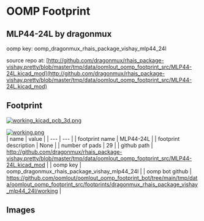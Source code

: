 # OOMP Footprint  
## MLP44-24L  by dragonmux  
  
oomp key: oomp_dragonmux_rhais_package_vishay_mlp44_24l  
  
source repo at: [http://github.com/dragonmux/rhais_package-vishay.pretty/blob/master/tmp/data/oomlout_oomp_footprint_src/MLP44-24L.kicad_mod](http://github.com/dragonmux/rhais_package-vishay.pretty/blob/master/tmp/data/oomlout_oomp_footprint_src/MLP44-24L.kicad_mod)  
## Footprint  
  
[![working_kicad_pcb_3d.png](working_kicad_pcb_3d_600.png)](working_kicad_pcb_3d.png)  
  
[![working.png](working_600.png)](working.png)  
| name | value | 
| --- | --- | 
| footprint name | MLP44-24L | 
| footprint description | None | 
| number of pads | 29 | 
| github path | http://github.com/dragonmux/rhais_package-vishay.pretty/blob/master/tmp/data/oomlout_oomp_footprint_src/MLP44-24L.kicad_mod | 
| oomp key | oomp_dragonmux_rhais_package_vishay_mlp44_24l | 
| oomp bot github | https://github.com/oomlout/oomlout_oomp_footprint_bot/tree/main/tmp/data/oomlout_oomp_footprint_src/footprints/dragonmux_rhais_package_vishay_mlp44_24l/working | 
## Images  
